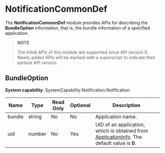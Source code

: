 # NotificationCommonDef
<!--Kit: Notification Kit-->
<!--Subsystem: Notification-->
<!--Owner: @michael_woo888-->
<!--Designer: @dongqingran; @wulong158-->
<!--Tester: @wanghong1997-->
<!--Adviser: @fang-jinxu-->

The **NotificationCommonDef** module provides APIs for describing the **BundleOption** information, that is, the bundle information of a specified application.

> **NOTE**
>
> The initial APIs of this module are supported since API version 9. Newly added APIs will be marked with a superscript to indicate their earliest API version.

## BundleOption

**System capability**: SystemCapability.Notification.Notification

| Name  | Type  | Read Only| Optional| Description  |
| ------ | ------ | ----| -- |  ------ |
| bundle | string | No | No| Application name.|
| uid    | number | No | Yes| UID of an application, which is obtained from [ApplicationInfo](../apis-ability-kit/js-apis-bundleManager-applicationInfo.md). The default value is **0**.|
